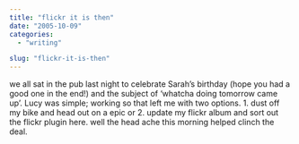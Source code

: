 ```yaml
---
title: "flickr it is then"
date: "2005-10-09"
categories: 
  - "writing"

slug: "flickr-it-is-then"
---
```


we all sat in the pub last night to celebrate Sarah’s birthday (hope you had a good one in the end!) and the subject of ‘whatcha doing tomorrow came up’. Lucy was simple; working so that left me with two options. 1. dust off my bike and head out on a epic or 2. update my flickr album and sort out the flickr plugin here. well the head ache this morning helped clinch the deal.
